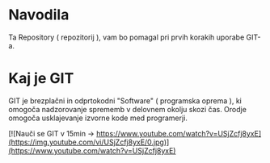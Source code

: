 # Navodila
Ta Repository ( repozitorij ), vam bo pomagal pri prvih korakih uporabe GIT-a.

# Kaj je GIT
GIT je brezplačni in odprtokodni "Software" ( programska oprema ), ki omogoča nadzorovanje sprememb v delovnem okolju skozi čas.
Orodje omogoča usklajevanje izvorne kode med programerji. 

[![Nauči se GIT v 15min -> https://www.youtube.com/watch?v=USjZcfj8yxE](https://img.youtube.com/vi/USjZcfj8yxE/0.jpg)](https://www.youtube.com/watch?v=USjZcfj8yxE)
